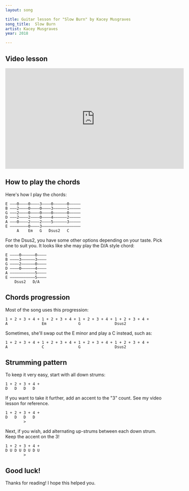 ```yaml
---
layout: song

title: Guitar lesson for "Slow Burn" by Kacey Musgraves
song_title:  Slow Burn
artist: Kacey Musgraves
year: 2018

---
```


## Video lesson

<iframe width="560" height="315" src="https://www.youtube.com/embed/1Jl09fiSVSk?showinfo=0" frameborder="0" allowfullscreen></iframe>

## How to play the chords

Here's how I play the chords:

    E –––0––––0––––3––––0––––––0–––––
    B –––2––––0––––0––––3––––––1–––––
    G –––2––––0––––0––––0––––––0–––––
    D –––2––––2––––0––––4––––––2–––––
    A –––0––––2––––2––––5––––––3–––––
    E ––––––––0––––3–––––––––––––––––
         A    Em   G   Dsus2   C   

For the Dsus2, you have some other options depending on your taste. Pick one to suit you. It looks like she may play the D/A style chord:          

    E ––––0––––––0––––
    B ––––3––––––3––––
    G ––––2––––––0––––
    D ––––0––––––4––––
    A –––––––––––5––––
    E –––––––––––5––––
        Dsus2   D/A

## Chords progression

Most of the song uses this progression:

    1 + 2 + 3 + 4 + 1 + 2 + 3 + 4 + 1 + 2 + 3 + 4 + 1 + 2 + 3 + 4 +
    A               Em              G               Dsus2

Sometimes, she'll swap out the E minor and play a C instead, such as:

    1 + 2 + 3 + 4 + 1 + 2 + 3 + 4 + 1 + 2 + 3 + 4 + 1 + 2 + 3 + 4 +
    A               C               G               Dsus2

## Strumming pattern

To keep it very easy, start with all down strums:

    1 + 2 + 3 + 4 +
    D   D   D   D

If you want to take it further, add an accent to the "3" count. See my video lesson for reference.

    1 + 2 + 3 + 4 +
    D   D   D   D
            >

Next, if you wish, add alternating up-strums between each down strum. Keep the accent on the 3!

    1 + 2 + 3 + 4 +
    D U D U D U D U
            >

## Good luck!

Thanks for reading! I hope this helped you.
